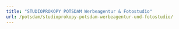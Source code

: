 ```yaml
---
title: "STUDIOPROKOPY POTSDAM Werbeagentur & Fotostudio"
url: /potsdam/studioprokopy-potsdam-werbeagentur-und-fotostudio/
---
```


